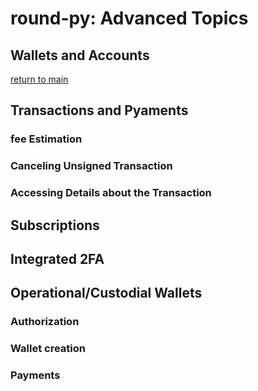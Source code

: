 # round-py: Advanced Topics
## Wallets and Accounts
[return to main](../README.md)
## Transactions and Pyaments
### fee Estimation
### Canceling Unsigned Transaction
### Accessing Details about the Transaction
## Subscriptions
##  Integrated 2FA
## Operational/Custodial Wallets
### Authorization
### Wallet creation
### Payments
